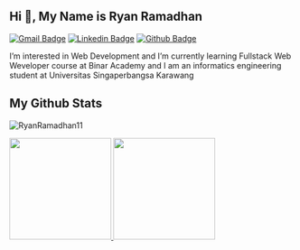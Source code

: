 ## Hi 👋, My Name is Ryan Ramadhan

[![Gmail Badge](https://img.shields.io/badge/-ramadhanryan676@gmail.com-c14438?style=flat&logo=Gmail&logoColor=white&link=mailto:ramadhanryan676@gmail.com)](mailto:ramadhanryan676@gmail.com) 
[![Linkedin Badge](https://img.shields.io/badge/-RyanRamadhan-0072b1?style=flat&logo=Linkedin&logoColor=white&link=https://www.linkedin.com/in/ryan-ramadhan-17118b222/)](https://www.linkedin.com/in/ryan-ramadhan-17118b222/) [![Github Badge](https://img.shields.io/badge/-RyanRamadhan11-grey?style=flat&logo=github&logoColor=white&link=https://github.com/RyanRamadhan11/)](https://www.github.com/RyanRamadhan11/)

<p align='left'> I’m interested in Web Development and
I’m currently learning Fullstack Web Weveloper course at Binar Academy and I am an informatics engineering student at Universitas Singaperbangsa Karawang</p>

## My Github Stats
<p align=left> 
  <img src=https://komarev.com/ghpvc/?username=RyanRamadhan11 alt=RyanRamadhan11 /> </p>

<p align="left">
<a href="https://github.com/RyanRamadhan11">
  <img height="180em" src="https://github-readme-stats-eight-theta.vercel.app/api?username=RyanRamadhan11&show_icons=true&theme=algolia&include_all_commits=true&count_private=true"/>
  <img height="180em" src="https://github-readme-stats-eight-theta.vercel.app/api/top-langs/?username=RyanRamadhan11&layout=compact&langs_count=8&theme=algolia"/>
</a>
</p>
